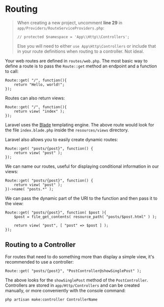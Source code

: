 # Routing

> When creating a new project, uncomment **line 29** in `app/Providers/RouteServiceProviders.php`:
>
> ```
> // protected $namespace = 'App\\Http\\Controllers';
> ```
>
> Else you will need to either `use App\Http\Controllers` or include that in your route definitions when routing
> to a controller. Not ideal.

Your web routes are defined in `routes/web.php`. The most basic way to define a route is to pass the `Route::get` method an endpoint
and a function to call:

```
Route::get( "/", function(){
    return "Hello, world!";
});
```

Routes can also return views:

```
Route::get( "/", function(){
    return view( "index" );
});
```

Laravel uses the <a href="/docs/blade">Blade</a> templating engine. The above route would look for the file 
`index.blade.php` inside the `resources/views` directory.

Laravel also allows you to easily create dynamic routes:

```
Route::get( "posts/{post}", function() {
    return view( "post" );
});
```

We can name our routes, useful for displaying conditional information in our views:

```
Route::get( "posts/{post}", function() {
    return view( "post" );
})->name( "posts.*" );
```

We can pass the dynamic part of the URI to the function and then pass it to the view:

```
Route::get( "posts/{post}", function( $post ){
    $post = file_get_contents( resource_path( "posts/$post.html" ) );
    
    return view( "post", [ "post" => $post ] );
});
```

## Routing to a Controller

For routes that need to do something more than display a simple view, it's recommended to use a controller:

```
Route::get( "posts/{post}", "PostController@showSinglePost" );
```

The above looks for the `showSinglePost` method of the `PostController`. Controllers are stored in `app/Http/Controllers` and can be
created manually, or more conveniently with the console command:

```
php artisan make:controller ControllerName
```
